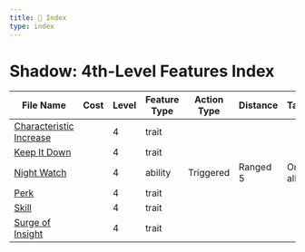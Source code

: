 ```yaml
---
title: 📑 Index
type: index
---
```


# Shadow: 4th-Level Features Index

| File Name                                               | Cost | Level | Feature Type | Action Type | Distance | Target   |
| ------------------------------------------------------- | ---- | ----- | ------------ | ----------- | -------- | -------- |
| [Characteristic Increase](../Characteristic%20Increase) |      | 4     | trait        |             |          |          |
| [Keep It Down](../Keep%20It%20Down)                     |      | 4     | trait        |             |          |          |
| [Night Watch](../Night%20Watch)                         |      | 4     | ability      | Triggered   | Ranged 5 | One ally |
| [Perk](../Perk)                                         |      | 4     | trait        |             |          |          |
| [Skill](../Skill)                                       |      | 4     | trait        |             |          |          |
| [Surge of Insight](../Surge%20of%20Insight)             |      | 4     | trait        |             |          |          |
